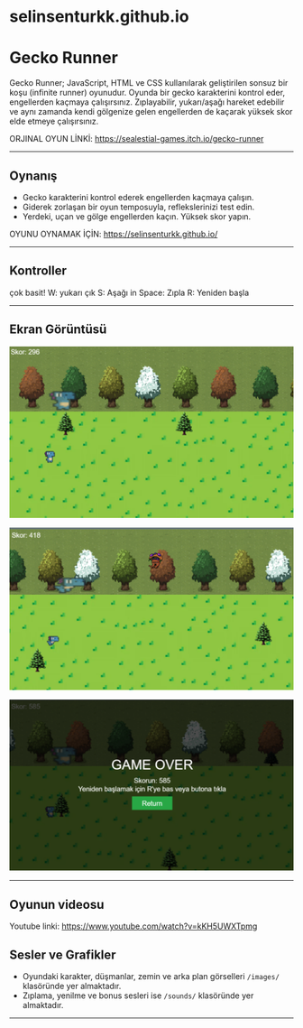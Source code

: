 # selinsenturkk.github.io
# Gecko Runner

Gecko Runner; JavaScript, HTML ve CSS kullanılarak geliştirilen sonsuz bir koşu (infinite runner) oyunudur. Oyunda bir gecko karakterini kontrol eder, engellerden kaçmaya çalışırsınız. Zıplayabilir, yukarı/aşağı hareket edebilir ve aynı zamanda kendi gölgenize gelen engellerden de kaçarak yüksek skor elde etmeye çalışırsınız.

ORJINAL OYUN LİNKİ: https://sealestial-games.itch.io/gecko-runner

---

## Oynanış

- Gecko karakterini kontrol ederek engellerden kaçmaya çalışın.
- Giderek zorlaşan bir oyun temposuyla, reflekslerinizi test edin.
- Yerdeki, uçan ve gölge engellerden kaçın. Yüksek skor yapın.

OYUNU OYNAMAK İÇİN: https://selinsenturkk.github.io/

---

## Kontroller
çok basit!
W: yukarı çık
S: Aşağı in
Space: Zıpla
R: Yeniden başla

---

## Ekran Görüntüsü

![Gecko Runner Ekran Görüntüsü](images/ss1.png)


![Gecko Runner Ekran Görüntüsü](images/ss2.png)


![Gecko Runner Ekran Görüntüsü](images/ss3.png)

---
## Oyunun videosu 
Youtube linki: https://www.youtube.com/watch?v=kKH5UWXTpmg 

## Sesler ve Grafikler

- Oyundaki karakter, düşmanlar, zemin ve arka plan görselleri `/images/` klasöründe yer almaktadır.
- Zıplama, yenilme ve bonus sesleri ise `/sounds/` klasöründe yer almaktadır.

---

